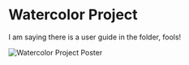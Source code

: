 # Watercolor Project

I am saying there is a user guide in the folder, fools!

![Watercolor Project Poster](https://user-images.githubusercontent.com/73960535/155206786-8fec9419-274a-40ab-99d6-2af001e35e7f.jpg)
